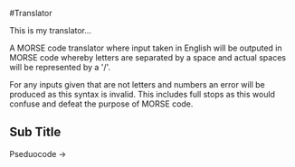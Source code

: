 #Translator

This is my translator...

A MORSE code translator where input taken in English will be outputed in MORSE code whereby letters are separated by a space and actual spaces will be represented by a '/'. 

For any inputs given that are not letters and numbers an error will be produced as this syntax is invalid. This includes full stops as this would confuse and defeat the purpose of MORSE code.

## Sub Title



Pseduocode ->

